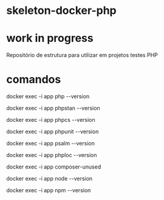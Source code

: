 # skeleton-docker-php

# work in progress

Repositório de estrutura para utilizar em projetos testes PHP


# comandos


docker exec -i app php --version

docker exec -i app phpstan --version 

docker exec -i app phpcs --version

docker exec -i app phpunit --version

docker exec -i app psalm --version

docker exec -i app phploc --version

docker exec -i app composer-unused 

docker exec -i app node --version

docker exec -i app npm --version